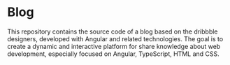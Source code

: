 # Blog
This repository contains the source code of a blog based on the dribbble designers, developed with Angular and related technologies. The goal is to create a dynamic and interactive platform for share knowledge about web development, especially focused on Angular, TypeScript, HTML and CSS.
